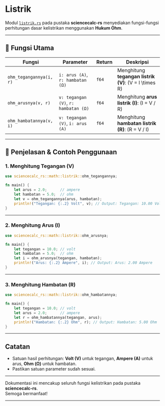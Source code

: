 # Listrik

Modul [`listrik.rs`](../src/fisika/listrik.rs) pada pustaka **sciencecalc-rs** menyediakan fungsi-fungsi perhitungan dasar kelistrikan menggunakan **Hukum Ohm**.

---

## 📍 Fungsi Utama

| Fungsi                       | Parameter                            | Return | Deskripsi                                                      |
|------------------------------|--------------------------------------|--------|----------------------------------------------------------------|
| `ohm_tegangannya(i, r)`      | `i: arus (A)`, `r: hambatan (Ω)`     | `f64`  | Menghitung **tegangan listrik (V)**: \(V = I \times R\)        |
| `ohm_arusnya(v, r)`          | `v: tegangan (V)`, `r: hambatan (Ω)` | `f64`  | Menghitung **arus listrik (I)**: \(I = V / R\)                 |
| `ohm_hambatannya(v, i)`      | `v: tegangan (V)`, `i: arus (A)`     | `f64`  | Menghitung **hambatan listrik (R)**: \(R = V / I\)             |

---

## 📍 Penjelasan & Contoh Penggunaan

### 1. Menghitung Tegangan (V)

```rust
use sciencecalc_rs::math::listrik::ohm_tegangannya;

fn main() {
    let arus = 2.0;      // ampere
    let hambatan = 5.0;  // ohm
    let v = ohm_tegangannya(arus, hambatan);
    println!("Tegangan: {:.2} Volt", v); // Output: Tegangan: 10.00 Volt
}
```

---

### 2. Menghitung Arus (I)

```rust
use sciencecalc_rs::math::listrik::ohm_arusnya;

fn main() {
    let tegangan = 10.0; // volt
    let hambatan = 5.0;  // ohm
    let i = ohm_arusnya(tegangan, hambatan);
    println!("Arus: {:.2} Ampere", i); // Output: Arus: 2.00 Ampere
}
```

---

### 3. Menghitung Hambatan (R)

```rust
use sciencecalc_rs::math::listrik::ohm_hambatannya;

fn main() {
    let tegangan = 10.0; // volt
    let arus = 2.0;      // ampere
    let r = ohm_hambatannya(tegangan, arus);
    println!("Hambatan: {:.2} Ohm", r); // Output: Hambatan: 5.00 Ohm
}
```

---

## Catatan

- Satuan hasil perhitungan: **Volt (V)** untuk tegangan, **Ampere (A)** untuk arus, **Ohm (Ω)** untuk hambatan.
- Pastikan satuan parameter sudah sesuai.

---

Dokumentasi ini mencakup seluruh fungsi kelistrikan pada pustaka **sciencecalc-rs**.  
Semoga bermanfaat!

---
